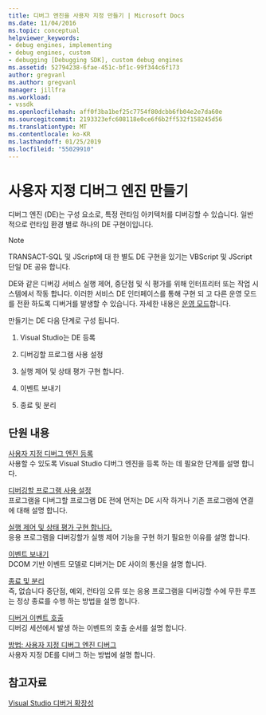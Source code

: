 ```yaml
---
title: 디버그 엔진을 사용자 지정 만들기 | Microsoft Docs
ms.date: 11/04/2016
ms.topic: conceptual
helpviewer_keywords:
- debug engines, implementing
- debug engines, custom
- debugging [Debugging SDK], custom debug engines
ms.assetid: 52794238-6fae-451c-bf1c-99f344c6f173
author: gregvanl
ms.author: gregvanl
manager: jillfra
ms.workload:
- vssdk
ms.openlocfilehash: aff0f3ba1bef25c7754f80dcbb6fb04e2e7da60e
ms.sourcegitcommit: 2193323efc608118e0ce6f6b2ff532f158245d56
ms.translationtype: MT
ms.contentlocale: ko-KR
ms.lasthandoff: 01/25/2019
ms.locfileid: "55029910"
---
```

# <a name="create-a-custom-debug-engine"></a>사용자 지정 디버그 엔진 만들기
디버그 엔진 (DE)는 구성 요소로, 특정 런타임 아키텍처를 디버깅할 수 있습니다. 일반적으로 런타임 환경 별로 하나의 DE 구현이입니다.  
  
> [!NOTE]
>  TRANSACT-SQL 및 JScript에 대 한 별도 DE 구현을 있기는 VBScript 및 JScript 단일 DE 공유 합니다.  
  
 DE와 같은 디버깅 서비스 실행 제어, 중단점 및 식 평가를 위해 인터프리터 또는 작업 시스템에서 작동 합니다. 이러한 서비스 DE 인터페이스를 통해 구현 되 고 다른 운영 모드를 전환 하도록 디버거를 발생할 수 있습니다. 자세한 내용은 [운영 모드](../../extensibility/debugger/operational-modes.md)합니다.  
  
 만들기는 DE 다음 단계로 구성 됩니다.  
  
1.  Visual Studio는 DE 등록  
  
2.  디버깅할 프로그램 사용 설정  
  
3.  실행 제어 및 상태 평가 구현 합니다.  
  
4.  이벤트 보내기  
  
5.  종료 및 분리  
  
## <a name="in-this-section"></a>단원 내용  
 [사용자 지정 디버그 엔진 등록](../../extensibility/debugger/registering-a-custom-debug-engine.md)  
 사용할 수 있도록 Visual Studio 디버그 엔진을 등록 하는 데 필요한 단계를 설명 합니다.  
  
 [디버깅할 프로그램 사용 설정](../../extensibility/debugger/enabling-a-program-to-be-debugged.md)  
 프로그램을 디버그할 프로그램 DE 전에 먼저는 DE 시작 하거나 기존 프로그램에 연결에 대해 설명 합니다.  
  
 [실행 제어 및 상태 평가 구현 합니다.](../../extensibility/debugger/execution-control-and-state-evaluation.md)  
 응용 프로그램을 디버깅할가 실행 제어 기능을 구현 하기 필요한 이유를 설명 합니다.  
  
 [이벤트 보내기](../../extensibility/debugger/sending-events.md)  
 DCOM 기반 이벤트 모델로 디버거는 DE 사이의 통신을 설명 합니다.  
  
 [종료 및 분리](../../extensibility/debugger/termination-and-detaching.md)  
 즉, 없습니다 중단점, 예외, 런타임 오류 또는 응용 프로그램을 디버깅할 수에 무한 루프는 정상 종료를 수행 하는 방법을 설명 합니다.  
  
 [디버거 이벤트 호출](../../extensibility/debugger/calling-debugger-events.md)  
 디버깅 세션에서 발생 하는 이벤트의 호출 순서를 설명 합니다.  
  
 [방법: 사용자 지정 디버그 엔진 디버그](../../extensibility/debugger/how-to-debug-a-custom-debug-engine.md)  
 사용자 지정 DE를 디버그 하는 방법에 설명 합니다.  
  
## <a name="see-also"></a>참고자료  
 [Visual Studio 디버거 확장성](../../extensibility/debugger/visual-studio-debugger-extensibility.md)